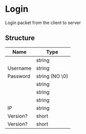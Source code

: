 # Login

Login packet from the client to server

## Structure

|Name|Type|
|----|----|
||string|
|Username|string|
|Password|string (NO \0)|
||string|
||string|
||string|
|IP|string|
|Version?|short|
|Version?|short|